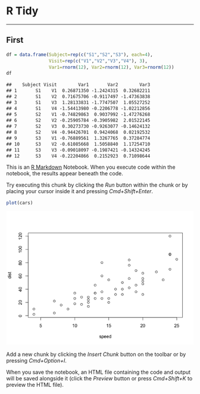 R Tidy
================

------------------------------------------------------------------------

First
-----

``` r
df = data.frame(Subject=rep(c("S1","S2","S3"), each=4),
                Visit=rep(c("V1","V2","V3","V4"), 3),
                Var1=rnorm(12), Var2=rnorm(12), Var3=rnorm(12))
df
```

    ##    Subject Visit        Var1       Var2        Var3
    ## 1       S1    V1  0.26871350 -1.2424315  0.32682211
    ## 2       S1    V2  0.71675706 -0.9117497 -1.47363838
    ## 3       S1    V3  1.28133831 -1.7747507  1.05527252
    ## 4       S1    V4 -1.54413980 -0.2206778 -1.02212856
    ## 5       S2    V1 -0.74829863  0.9037992 -1.47276268
    ## 6       S2    V2 -0.25905784 -0.3905982  2.01522145
    ## 7       S2    V3  0.30273730 -0.9263077 -0.14624132
    ## 8       S2    V4 -0.94426701  0.9424068  0.02192532
    ## 9       S3    V1 -0.76889561  1.3267765  0.37284774
    ## 10      S3    V2 -0.61085668  1.5058840  1.17254710
    ## 11      S3    V3 -0.09018097 -0.1987421 -0.14324245
    ## 12      S3    V4 -0.22204866  0.2152923  0.71098644

This is an [R Markdown](http://rmarkdown.rstudio.com) Notebook. When you execute code within the notebook, the results appear beneath the code.

Try executing this chunk by clicking the *Run* button within the chunk or by placing your cursor inside it and pressing *Cmd+Shift+Enter*.

``` r
plot(cars)
```

![](Rtidy_files/figure-markdown_github/unnamed-chunk-2-1.png)

Add a new chunk by clicking the *Insert Chunk* button on the toolbar or by pressing *Cmd+Option+I*.

When you save the notebook, an HTML file containing the code and output will be saved alongside it (click the *Preview* button or press *Cmd+Shift+K* to preview the HTML file).
